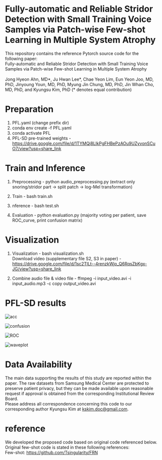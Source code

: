 # Fully-automatic and Reliable Stridor Detection with Small Training Voice Samples via Patch-wise Few-shot Learning in Multiple System Atrophy
This repository contains the reference Pytorch source code for the following paper:
<br/>
Fully-automatic and Reliable Stridor Detection with Small Training Voice Samples via Patch-wise Few-shot Learning in Multiple System Atrophy
<br/>
<br/>
Jong Hyeon Ahn, MD*, Ju Hwan Lee*, Chae Yeon Lim, Eun Yeon Joo, MD, PhD, Jinyoung Youn, MD, PhD, Myung Jin Chung, MD, PhD, Jin Whan Cho, MD, PhD, and Kyungsu Kim, PhD (* denotes equal contribution)

# Preparation
1. PFL.yaml (change prefix dir)
2. conda env create -f PFL.yaml
3. conda activate PFL
4. PFL-SD pre-trained weights - https://drive.google.com/file/d/1TYMQj8LIkPgFHBePzAOu9UZyvonSCuO7/view?usp=share_link

# Train and Inference 
1. Preprocessing - python audio_preprocessing.py (extract only snoring/stridor part -> split patch -> log-Mel transformation) 

2. Train - bash train.sh 

3. nference - bash test.sh 

4. Evaluation - python evaluation.py (majority voting per patient, save ROC_curve, print confusion matrix)

# Visualization
1. Visualization - bash visualization.sh    
    Download video (supplementary file S2, S3 in paper) - https://drive.google.com/file/d/1sc2TILt--4renzkWjo_Q6RqsZbKgx-JG/view?usp=share_link
    
2. Combine audio file & video file - ffmpeg -i input_video.avi -i input_audio.mp3 -c copy output_video.avi

# PFL-SD results
![acc](https://user-images.githubusercontent.com/93506254/208030122-d13a6d01-3960-4878-9370-99231bdb2db9.PNG)

![confusion](https://user-images.githubusercontent.com/93506254/208030226-5f433fab-e4ef-4f9f-9463-2fe99904cddd.PNG)

![ROC](https://user-images.githubusercontent.com/93506254/208030239-6f3d1a10-c18c-4be3-84be-d700b191be45.PNG)

![waveplot](https://user-images.githubusercontent.com/93506254/208030253-9d8f3360-e085-4728-b02c-1ae05e3287de.PNG)


# Data Availability
The main data supporting the results of this study are reported within the paper. The raw datasets from Samsung Medical Center are protected to preserve patient privacy, but they can be made available upon reasonable request if approval is obtained from the corresponding Institutional Review Board.
<br/>
Please address all correspondence concerning this code to our corresponding author Kyungsu Kim at kskim.doc@gmail.com.

# reference
We developed the proposed code based on original code referenced below.
<br/>
Original few-shot code is stated in these following references:
<br/>
Few-shot: https://github.com/Tsingularity/FRN



